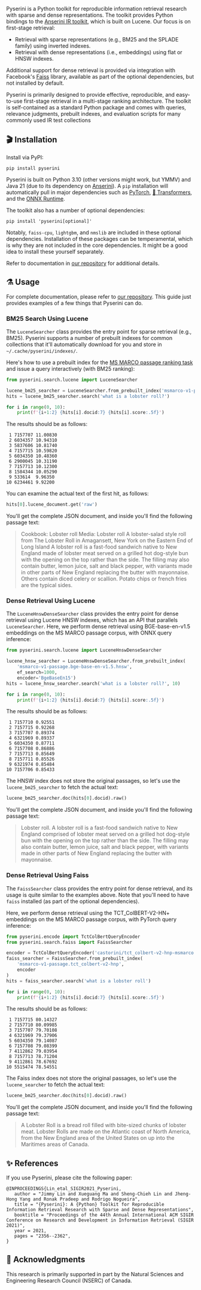 Pyserini is a Python toolkit for reproducible information retrieval research with sparse and dense representations.
The toolkit provides Python bindings to the [Anserini IR toolkit](http://anserini.io/), which is built on Lucene.
Our focus is on first-stage retrieval:

+ Retrieval with sparse representations (e.g., BM25 and the SPLADE family) using inverted indexes.
+ Retrieval with dense representations (i.e., embeddings) using flat or HNSW indexes.

Additional support for dense retrieval is provided via integration with Facebook's [Faiss](https://github.com/facebookresearch/faiss) library, available as part of the optional dependencies, but not installed by default.

Pyserini is primarily designed to provide effective, reproducible, and easy-to-use first-stage retrieval in a multi-stage ranking architecture.
The toolkit is self-contained as a standard Python package and comes with queries, relevance judgments, prebuilt indexes, and evaluation scripts for many commonly used IR test collections

## 🎬 Installation

Install via PyPI:

```
pip install pyserini
```

Pyserini is built on Python 3.10 (other versions might work, but YMMV) and Java 21 (due to its dependency on [Anserini](http://anserini.io/)).
A `pip` installation will automatically pull in major dependencies such as [PyTorch](https://pytorch.org/), [🤗 Transformers](https://github.com/huggingface/transformers), and the [ONNX Runtime](https://onnxruntime.ai/).

The toolkit also has a number of optional dependencies:

```
pip install 'pyserini[optional]'
```

Notably, `faiss-cpu`, `lightgbm`, and `nmslib` are included in these optional dependencies.
Installation of these packages can be temperamental, which is why they are not included in the core dependencies.
It might be a good idea to install these yourself separately.

Refer to documentation in [our repository](https://github.com/castorini/pyserini/) for additional details.

## ⚗️ Usage

For complete documentation, please refer to [our repository](https://github.com/castorini/pyserini/).
This guide just provides examples of a few things that Pyserini can do.

### BM25 Search Using Lucene

The `LuceneSearcher` class provides the entry point for sparse retrieval (e.g., BM25).
Pyserini supports a number of prebuilt indexes for common collections that it'll automatically download for you and store in `~/.cache/pyserini/indexes/`.

Here's how to use a prebuilt index for the [MS MARCO passage ranking task](http://www.msmarco.org/) and issue a query interactively (with BM25 ranking):

```python
from pyserini.search.lucene import LuceneSearcher

lucene_bm25_searcher = LuceneSearcher.from_prebuilt_index('msmarco-v1-passage')
hits = lucene_bm25_searcher.search('what is a lobster roll?')

for i in range(0, 10):
    print(f'{i+1:2} {hits[i].docid:7} {hits[i].score:.5f}')
```

The results should be as follows:

```
 1 7157707 11.00830
 2 6034357 10.94310
 3 5837606 10.81740
 4 7157715 10.59820
 5 6034350 10.48360
 6 2900045 10.31190
 7 7157713 10.12300
 8 1584344 10.05290
 9 533614  9.96350
10 6234461 9.92200
```

You can examine the actual text of the first hit, as follows:

```python
hits[0].lucene_document.get('raw')
```

You'll get the complete JSON document, and inside you'll find the following passage text:

> Cookbook: Lobster roll Media: Lobster roll A lobster-salad style roll from The Lobster Roll in Amagansett, New York on the Eastern End of Long Island A lobster roll is a fast-food sandwich native to New England made of lobster meat served on a grilled hot dog-style bun with the opening on the top rather than the side. The filling may also contain butter, lemon juice, salt and black pepper, with variants made in other parts of New England replacing the butter with mayonnaise. Others contain diced celery or scallion. Potato chips or french fries are the typical sides.

### Dense Retrieval Using Lucene

The `LuceneHnswDenseSearcher` class provides the entry point for dense retrieval using Lucene HNSW indexes, which has an API that parallels `LuceneSearcher`.
Here, we perform dense retrieval using BGE-base-en-v1.5 embeddings on the MS MARCO passage corpus, with ONNX query inference:

```python
from pyserini.search.lucene import LuceneHnswDenseSearcher

lucene_hnsw_searcher = LuceneHnswDenseSearcher.from_prebuilt_index(
    'msmarco-v1-passage.bge-base-en-v1.5.hnsw',
    ef_search=1000,
    encoder='BgeBaseEn15')
hits = lucene_hnsw_searcher.search('what is a lobster roll?', 10)

for i in range(0, 10):
    print(f'{i+1:2} {hits[i].docid:7} {hits[i].score:.5f}')
```

The results should be as follows:

```
 1 7157710 0.92551
 2 7157715 0.92268
 3 7157707 0.89374
 4 6321969 0.89337
 5 6034350 0.87711
 6 7157708 0.86886
 7 7157713 0.85649
 8 7157711 0.85526
 9 6321974 0.85484
10 7157706 0.85433
```

The HNSW index does not store the original passages, so let's use the `lucene_bm25_searcher` to fetch the actual text:

```python
lucene_bm25_searcher.doc(hits[0].docid).raw()
```

You'll get the complete JSON document, and inside you'll find the following passage text:

> Lobster roll. A lobster roll is a fast-food sandwich native to New England comprised of lobster meat served on a grilled hot dog-style bun with the opening on the top rather than the side. The filling may also contain butter, lemon juice, salt and black pepper, with variants made in other parts of New England replacing the butter with mayonnaise.

### Dense Retrieval Using Faiss

The `FaissSearcher` class provides the entry point for dense retrieval, and its usage is quite similar to the examples above.
Note that you'll need to have `faiss` installed (as part of the optional dependencies).

Here, we perform dense retrieval using the TCT_ColBERT-V2-HN+ embeddings on the MS MARCO passage corpus, with PyTorch query inference:

```python
from pyserini.encode import TctColBertQueryEncoder
from pyserini.search.faiss import FaissSearcher

encoder = TctColBertQueryEncoder('castorini/tct_colbert-v2-hnp-msmarco')
faiss_searcher = FaissSearcher.from_prebuilt_index(
    'msmarco-v1-passage.tct_colbert-v2-hnp',
    encoder
)
hits = faiss_searcher.search('what is a lobster roll')

for i in range(0, 10):
    print(f'{i+1:2} {hits[i].docid:7} {hits[i].score:.5f}')
```

The results should be as follows:

```
 1 7157715 80.14327
 2 7157710 80.09985
 3 7157707 79.70108
 4 6321969 79.37906
 5 6034350 79.14087
 6 7157708 79.08399
 7 4112862 79.03954
 8 7157713 78.71204
 9 4112861 78.67692
10 5515474 78.54551
```

The Faiss index does not store the original passages, so let's use the `lucene_searcher` to fetch the actual text:

```python
lucene_bm25_searcher.doc(hits[0].docid).raw()
```

You'll get the complete JSON document, and inside you'll find the following passage text:

> A Lobster Roll is a bread roll filled with bite-sized chunks of lobster meat. Lobster Rolls are made on the Atlantic coast of North America, from the New England area of the United States on up into the Maritimes areas of Canada.

## ✨ References

If you use Pyserini, please cite the following paper:

```
@INPROCEEDINGS{Lin_etal_SIGIR2021_Pyserini,
   author = "Jimmy Lin and Xueguang Ma and Sheng-Chieh Lin and Jheng-Hong Yang and Ronak Pradeep and Rodrigo Nogueira",
   title = "{Pyserini}: A {Python} Toolkit for Reproducible Information Retrieval Research with Sparse and Dense Representations",
   booktitle = "Proceedings of the 44th Annual International ACM SIGIR Conference on Research and Development in Information Retrieval (SIGIR 2021)",
   year = 2021,
   pages = "2356--2362",
}
```

## 🙏 Acknowledgments

This research is primarily supported in part by the Natural Sciences and Engineering Research Council (NSERC) of Canada.
